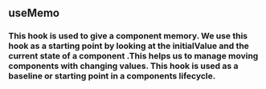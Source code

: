 ## useMemo

### This hook is used to give a component memory. We use this hook as a starting point by looking at the initialValue and the current state of a component .This helps us to manage moving components with changing values. This hook is used as a baseline or starting point in a components lifecycle.
